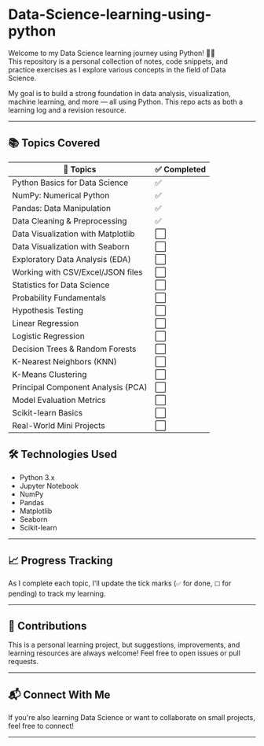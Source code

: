 # Data-Science-learning-using-python

Welcome to my Data Science learning journey using Python! 🧠🐍  
This repository is a personal collection of notes, code snippets, and practice exercises as I explore various concepts in the field of Data Science.

My goal is to build a strong foundation in data analysis, visualization, machine learning, and more — all using Python. This repo acts as both a learning log and a revision resource.

---
## 📚 Topics Covered


<table>
  <thead>
    <tr>
      <th>📌 Topics</th>
      <th>✅ Completed</th>
    </tr>
  </thead>
  <tbody>
    <tr><td>Python Basics for Data Science</td><td>✅</td></tr>
    <tr><td>NumPy: Numerical Python</td><td>✅</td></tr>
    <tr><td>Pandas: Data Manipulation</td><td>✅</td></tr>
    <tr><td>Data Cleaning & Preprocessing</td><td>✅</td></tr>
    <tr><td>Data Visualization with Matplotlib</td><td>⬜</td></tr>
    <tr><td>Data Visualization with Seaborn</td><td>⬜</td></tr>
    <tr><td>Exploratory Data Analysis (EDA)</td><td>⬜</td></tr>
    <tr><td>Working with CSV/Excel/JSON files</td><td>⬜</td></tr>
    <tr><td>Statistics for Data Science</td><td>⬜</td></tr>
    <tr><td>Probability Fundamentals</td><td>⬜</td></tr>
    <tr><td>Hypothesis Testing</td><td>⬜</td></tr>
    <tr><td>Linear Regression</td><td>⬜</td></tr>
    <tr><td>Logistic Regression</td><td>⬜</td></tr>
    <tr><td>Decision Trees & Random Forests</td><td>⬜</td></tr>
    <tr><td>K-Nearest Neighbors (KNN)</td><td>⬜</td></tr>
    <tr><td>K-Means Clustering</td><td>⬜</td></tr>
    <tr><td>Principal Component Analysis (PCA)</td><td>⬜</td></tr>
    <tr><td>Model Evaluation Metrics</td><td>⬜</td></tr>
    <tr><td>Scikit-learn Basics</td><td>⬜</td></tr>
    <tr><td>Real-World Mini Projects</td><td>⬜</td></tr>
  </tbody>
</table>

## 🛠 Technologies Used

- Python 3.x
- Jupyter Notebook
- NumPy
- Pandas
- Matplotlib
- Seaborn
- Scikit-learn

---

## 📈 Progress Tracking

As I complete each topic, I'll update the tick marks (`✅` for done, `⬜` for pending) to track my learning.

---

## 🤝 Contributions

This is a personal learning project, but suggestions, improvements, and learning resources are always welcome! Feel free to open issues or pull requests.

---

## 📬 Connect With Me

If you're also learning Data Science or want to collaborate on small projects, feel free to connect!

---

